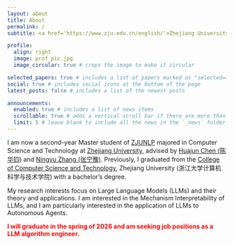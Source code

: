 ```yaml
---
layout: about
title: About
permalink: /
subtitle: <a href='https://www.zju.edu.cn/english/'>Zhejiang University</a>; <a href='https://github.com/zjunlp'>ZJUNLP</a>.

profile:
  align: right
  image: prof_pic.jpg
  image_circular: true # crops the image to make it circular

selected_papers: true # includes a list of papers marked as "selected={true}"
social: true # includes social icons at the bottom of the page
latest_posts: false # includes a list of the newest posts

announcements:
  enabled: true # includes a list of news items
  scrollable: true # adds a vertical scroll bar if there are more than 3 news items
  limit: 5 # leave blank to include all the news in the `_news` folder
---
```


I am now a second-year Master student of [ZJUNLP](https://github.com/zjunlp) majored in Computer Science and Technology at [Zhejiang University](https://www.zju.edu.cn/english/), advised by [Huajun Chen (陈华钧)](https://person.zju.edu.cn/huajun) and [Ningyu Zhang (张宁豫)](https://person.zju.edu.cn/ningyu). Previously, I graduated from the [College of Computer Science and Technology](http://www.en.cs.zju.edu.cn/), Zhejiang University (浙江大学计算机科学与技术学院) with a bachelor’s degree.

My research interests focus on Large Language Models (LLMs) and their theory and applications. I am interested in the Mechanism Interpretability of LLMs, and I am particularly interested in the application of LLMs to Autonomous Agents.

<b><span style="color: red; font-weight: bold;">I will graduate in the spring of 2026 and am seeking job positions as a LLM algorithm engineer.</span></b>

